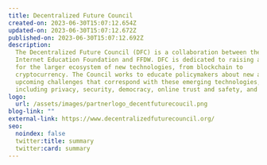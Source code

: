 ```yaml
---
title: Decentralized Future Council
created-on: 2023-06-30T15:07:12.654Z
updated-on: 2023-06-30T15:07:12.672Z
published-on: 2023-06-30T15:07:12.692Z
description:
  The Decentralized Future Council (DFC) is a collaboration between the
  Internet Education Foundation and FFDW. DFC is dedicated to raising awareness
  for the larger ecosystem of new technologies, from blockchain to
  cryptocurrency. The Council works to educate policymakers about new and
  upcoming challenges that correspond with these emerging technologies,
  including privacy, security, democracy, online trust and safety, and more.
logo:
  url: /assets/images/partnerlogo_decentfuturecoucil.png
blog-link: ""
external-link: https://www.decentralizedfuturecouncil.org/
seo:
  noindex: false
  twitter:title: summary
  twitter:card: summary
---
```

